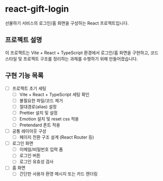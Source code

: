 # react-gift-login

선물하기 서비스의 로그인/홈 화면을 구성하는 React 프로젝트입니다.

## 프로젝트 설명

이 프로젝트는 Vite + React + TypeScript 환경에서 로그인/홈 화면을 구현하고, 코드 스타일 및 프로젝트 구조를 정리하는 과제를 수행하기 위해 만들어졌습니다.

## 구현 기능 목록

- [ ] 프로젝트 초기 세팅
  - [ ] Vite + React + TypeScript 세팅 확인
  - [ ] 불필요한 파일/코드 제거
  - [ ] 절대경로(alias) 설정
  - [ ] Prettier 설치 및 설정
  - [ ] Emotion 설치 및 reset css 적용
  - [ ] Pretendard 폰트 적용
- [ ] 공통 레이아웃 구성
  - [ ] 페이지 전환 구조 설계 (React Router 등)
- [ ] 로그인 화면
  - [ ] 이메일/비밀번호 입력 폼
  - [ ] 로그인 버튼
  - [ ] 로그인 유효성 검사
- [ ] 홈 화면
  - [ ] 간단한 사용자 환영 메시지 또는 카드 렌더링
